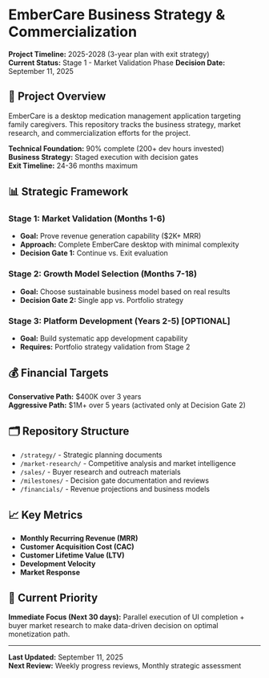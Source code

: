 # EmberCare Business Strategy & Commercialization

**Project Timeline:** 2025-2028 (3-year plan with exit strategy)  
**Current Status:** Stage 1 - Market Validation Phase
**Decision Date:** September 11, 2025

## 🎯 Project Overview

EmberCare is a desktop medication management application targeting family caregivers. This repository tracks the business strategy, market research, and commercialization efforts for the project.

**Technical Foundation:** 90% complete (200+ dev hours invested)  
**Business Strategy:** Staged execution with decision gates  
**Exit Timeline:** 24-36 months maximum

## 📊 Strategic Framework

### Stage 1: Market Validation (Months 1-6)
- **Goal:** Prove revenue generation capability ($2K+ MRR)
- **Approach:** Complete EmberCare desktop with minimal complexity
- **Decision Gate 1:** Continue vs. Exit evaluation

### Stage 2: Growth Model Selection (Months 7-18)
- **Goal:** Choose sustainable business model based on real results
- **Decision Gate 2:** Single app vs. Portfolio strategy

### Stage 3: Platform Development (Years 2-5) [OPTIONAL]
- **Goal:** Build systematic app development capability
- **Requires:** Portfolio strategy validation from Stage 2

## 💰 Financial Targets

**Conservative Path:** $400K over 3 years  
**Aggressive Path:** $1M+ over 5 years (activated only at Decision Gate 2)

## 🗂️ Repository Structure

- `/strategy/` - Strategic planning documents
- `/market-research/` - Competitive analysis and market intelligence
- `/sales/` - Buyer research and outreach materials
- `/milestones/` - Decision gate documentation and reviews
- `/financials/` - Revenue projections and business models

## 📈 Key Metrics

- **Monthly Recurring Revenue (MRR)**
- **Customer Acquisition Cost (CAC)**
- **Customer Lifetime Value (LTV)**
- **Development Velocity**
- **Market Response**

## 🎯 Current Priority

**Immediate Focus (Next 30 days):** Parallel execution of UI completion + buyer market research to make data-driven decision on optimal monetization path.

---

**Last Updated:** September 11, 2025  
**Next Review:** Weekly progress reviews, Monthly strategic assessment